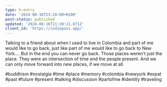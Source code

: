 ```yaml
---
type: h-entry
date: '2024-08-16T23:20:00+0200'
post-status: published
updated: '2024-08-16T21:20:11.871Z'
client_id: 'https://indiepass.app/'
---
```

Talking to a friend about when I used to live in Colombia and part of me would like to go back, just like part of me would like to go back to New York.... But in the end you can never go back. Those places weren't just the place. They were an intersection of time and the people present. And we can only move forward into new places, if we move at all. 

#buddhism #nostalgia #time #place #memory #colombia #newyork #expat #past #future #present #talking #discussion #partofme #identity #traveling

